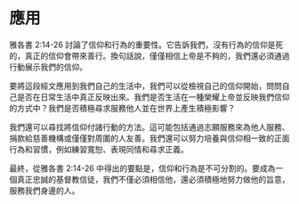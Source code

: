 # 應用

雅各書 2:14-26 討論了信仰和行為的重要性。它告訴我們，沒有行為的信仰是死的，真正的信仰會帶來善行。換句話說，僅僅相信上帝是不夠的，我們還必須通過行動展示我們的信仰。

要將這段經文應用到我們自己的生活中，我們可以從檢視自己的信仰開始，問問自己是否在日常生活中真正反映出來。我們是否生活在一種榮耀上帝並反映我們信仰的方式中？我們是否積極尋求服務他人並在世界上產生積極影響？

我們還可以尋找將信仰付諸行動的方法。這可能包括通過志願服務來為他人服務、捐款給慈善機構或僅僅對周圍的人友善。我們還可以努力培養與信仰相一致的正面行為和習慣，例如練習寬恕、表現同情和尋求正義。

最終，從雅各書 2:14-26 中得出的要點是，信仰和行為是不可分割的。要成為一個真正忠誠的基督教信徒，我們不僅必須相信他，還必須積極地努力做他的旨意，服務我們身邊的人。